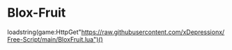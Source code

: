 # Blox-Fruit
loadstring(game:HttpGet"https://raw.githubusercontent.com/xDepressionx/Free-Script/main/BloxFruit.lua")()

